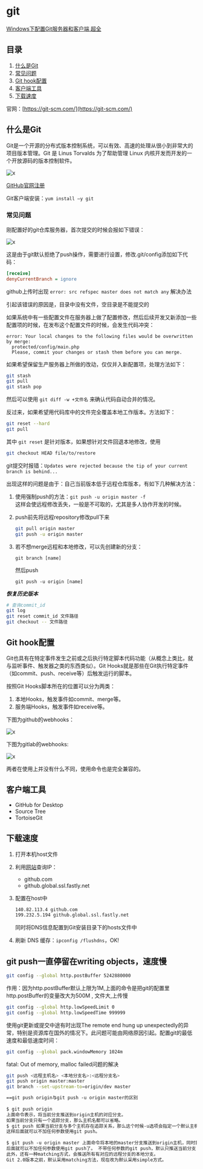 # git

[Windows下配置Git服务器和客户端 超全](https://www.cnblogs.com/webenh/p/5864007.html)

## 目录

1. [什么是Git](#什么是Git)
2. [常见问题](#常见问题)
3. [Git&nbsp;hook配置](#Git&nbsp;hook配置)
4. [客户端工具](#客户端工具)
5. [下载速度](#下载速度)

官网：[https://git-scm.com/](https://git-scm.com/)

## 什么是Git

Git是一个开源的分布式版本控制系统，可以有效、高速的处理从很小到非常大的项目版本管理。Git 是 Linus Torvalds 为了帮助管理 Linux 内核开发而开发的一个开放源码的版本控制软件。

![x](./Resource/1.png)

[GitHub官网注册](#https://github.com/)

Git客户端安装：`yum install –y git`

### 常见问题

刚配置好的git仓库服务器，首次提交的时候会报如下错误：

![x](./Resource/2.png)

这是由于git默认拒绝了push操作，需要进行设置，修改.git/config添加如下代码：

```ini
[receive]
denyCurrentBranch = ignore
```

github上传时出现 `error: src refspec master does not match any` 解决办法

引起该错误的原因是，目录中没有文件，空目录是不能提交的

如果系统中有一些配置文件在服务器上做了配置修改，然后后续开发又新添加一些配置项的时候，在发布这个配置文件的时候，会发生代码冲突：

```shell
error: Your local changes to the following files would be overwritten by merge:
  protected/config/main.php
  Please, commit your changes or stash them before you can merge.
```

如果希望保留生产服务器上所做的改动，仅仅并入新配置项，处理方法如下：

```sh
git stash
git pull
git stash pop
```

然后可以使用 `git diff -w +文件名` 来确认代码自动合并的情况。

反过来，如果希望用代码库中的文件完全覆盖本地工作版本。方法如下：

```sh
git reset --hard
git pull
```

其中 `git reset` 是针对版本，如果想针对文件回退本地修改，使用

```sh
git checkout HEAD file/to/restore
```

git提交时报错：`Updates were rejected because the tip of your current branch is behind...`

出现这样的问题是由于：自己当前版本低于远程仓库版本，有如下几种解决方法：

1. 使用强制push的方法：`git push -u origin master -f`  
  这样会使远程修改丢失，一般是不可取的，尤其是多人协作开发的时候。
2. push前先将远程repository修改pull下来
  
   ```sh
   git pull origin master
   git push -u origin master
   ```

3. 若不想merge远程和本地修改，可以先创建新的分支：

   `git branch [name]`

   然后push
  
   `git push -u origin [name]`

***恢复历史版本***

```sh
# 查询commit_id
git log
git reset commit_id 文件路径
git checkout -- 文件路径
```

## Git&nbsp;hook配置

Git也具有在特定事件发生之前或之后执行特定脚本代码功能（从概念上类比，就与监听事件、触发器之类的东西类似）。Git Hooks就是那些在Git执行特定事件（如commit、push、receive等）后触发运行的脚本。

按照Git Hooks脚本所在的位置可以分为两类：

1. 本地Hooks，触发事件如commit、merge等。
2. 服务端Hooks，触发事件如receive等。

下图为github的webhooks：

![x](./Resource/3.png)

下图为gitlab的webhooks:

![x](./Resource/4.png)

两者在使用上并没有什么不同，使用命令也是完全兼容的。

## 客户端工具

- GitHub for Desktop
- Source Tree
- TortoiseGit

## 下载速度

1. 打开本机host文件

2. 利用[网站](https://www.ipaddress.com/)查询IP：
   - github.com
   - github.global.ssl.fastly.net

3. 配置在host中

   ```sh
   140.82.113.4 github.com
   199.232.5.194 github.global.ssl.fastly.net
   ```

   同时将DNS信息配置到Git安装目录下的hosts文件中

4. 刷新 DNS 缓存：`ipconfig /flushdns`，OK!

## git push一直停留在writing objects，速度慢

```sh
git config --global http.postBuffer 5242880000
```

作用：因为http.postBuffer默认上限为1M,上面的命令是把git的配置里http.postBuffer的变量改大为500M , 文件大,上传慢

```sh
git config --global http.lowSpeedLimit 0
git config --global http.lowSpeedTime 999999
```

使用git更新或提交中途有时出现The remote end hung up unexpectedly的异常，特别是资源库在国外的情况下。此问题可能由网络原因引起。配置git的最低速度和最低速度时间：

```sh
git config --global pack.windowMemory 1024m
```

fatal: Out of memory, malloc failed问题的解决

```sh
git push <远程主机名> <本地分支名>:<远程分支名>
git push origin master:master
git branch --set-upstream-to=origin/dev master
```

```md
==git push origin与git push -u origin master的区别
 
$ git push origin
上面命令表示，将当前分支推送到origin主机的对应分支。 
如果当前分支只有一个追踪分支，那么主机名都可以省略。 
$ git push 如果当前分支与多个主机存在追踪关系，那么这个时候-u选项会指定一个默认主机，
这样后面就可以不加任何参数使用git push。
 
$ git push -u origin master 上面命令将本地的master分支推送到origin主机，同时指定origin为默认主机，
后面就可以不加任何参数使用git push了。 不带任何参数的git push，默认只推送当前分支，这叫做simple方式。
此外，还有一种matching方式，会推送所有有对应的远程分支的本地分支。
Git 2.0版本之前，默认采用matching方法，现在改为默认采用simple方式。
```
